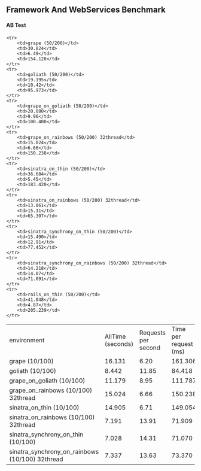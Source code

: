 ## Framework And WebServices Benchmark

#### AB Test

<table>
    <tr>
        <td>environment</td>
        <td>AllTime (seconds)</td>
        <td>Requests per second</td>
        <td>Time per request (ms)</td>
    </tr>
    <tr>
        <td>grape (10/100)</td>
        <td>16.131</td>
        <td>6.20</td>
        <td>161.306</td>
    </tr>
    <tr>
        <td>goliath (10/100)</td>
        <td>8.442</td>
        <td>11.85</td>
        <td>84.418</td>
    </tr>
    <tr>
        <td>grape_on_goliath (10/100)</td>
        <td>11.179</td>
        <td>8.95</td>
        <td>111.787</td>
    </tr>
    <tr>
        <td>grape_on_rainbows (10/100)  32thread</td>
        <td>15.024</td>
        <td>6.66</td>
        <td>150.238</td>
    </tr>
    <tr>
        <td>sinatra_on_thin (10/100)</td>
        <td>14.905</td>
        <td>6.71</td>
        <td>149.054</td>
    </tr>
    <tr>
        <td>sinatra_on_rainbows (10/100) 32thread</td>
        <td>7.191</td>
        <td>13.91</td>
        <td>71.909</td>
    </tr>
    <tr>
        <td>sinatra_synchrony_on_thin (10/100)</td>
        <td>7.028</td>
        <td>14.31</td>
        <td>71.070</td>
    </tr>
    <tr>
        <td>sinatra_synchrony_on_rainbows (10/100) 32thread</td>
        <td>7.337</td>
        <td>13.63</td>
        <td>73.370</td>
    </tr>


    <tr>
        <td>grape (50/200)</td>
        <td>30.824</td>
        <td>6.49</td>
        <td>154.120</td>
    </tr>
    <tr>
        <td>goliath (50/200)</td>
        <td>19.195</td>
        <td>10.42</td>
        <td>95.973</td>
    </tr>
    <tr>
        <td>grape_on_goliath (50/200)</td>
        <td>20.080</td>
        <td>9.96</td>
        <td>100.400</td>
    </tr>
    <tr>
        <td>grape_on_rainbows (50/200) 32thread</td>
        <td>15.024</td>
        <td>6.66</td>
        <td>150.238</td>
    </tr>
    <tr>
        <td>sinatra_on_thin (50/200)</td>
        <td>36.684</td>
        <td>5.45</td>
        <td>183.420</td>
    </tr>
    <tr>
        <td>sinatra_on_rainbows (50/200) 32thread</td>
        <td>13.061</td>
        <td>15.31</td>
        <td>65.307</td>
    </tr>
    <tr>
        <td>sinatra_synchrony_on_thin (50/200)</td>
        <td>15.490</td>
        <td>12.91</td>
        <td>77.452</td>
    </tr>
    <tr>
        <td>sinatra_synchrony_on_rainbows (50/200) 32thread</td>
        <td>14.218</td>
        <td>14.07</td>
        <td>71.091</td>
    </tr>
    <tr>
        <td>rails_on_thin (50/200)</td>
        <td>41.048</td>
        <td>4.87</td>
        <td>205.239</td>
    </tr>
</table>

